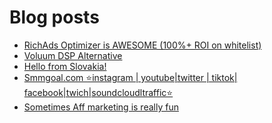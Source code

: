 # Blog posts
<!-- BLOG-POST-LIST:START -->
- [RichAds Optimizer is AWESOME &lpar;100%+ ROI on whitelist&rpar;](https://afflift.com/f/threads/richads-optimizer-is-awesome-100-roi-on-whitelist.10452/)
- [Voluum DSP Alternative](https://afflift.com/f/threads/voluum-dsp-alternative.10435/)
- [Hello from Slovakia!](https://afflift.com/f/threads/hello-from-slovakia.10449/)
- [Smmgoal.com ⭐instagram | youtube|twitter | tiktok| facebook|twich|soundcloudltraffic⭐](https://afflift.com/f/threads/smmgoal-com-%E2%AD%90instagram-youtube-twitter-tiktok-facebook-twich-soundcloudltraffic%E2%AD%90.6393/)
- [Sometimes Aff marketing is really fun](https://afflift.com/f/threads/sometimes-aff-marketing-is-really-fun.10381/)
<!-- BLOG-POST-LIST:END -->

